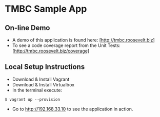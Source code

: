 # TMBC Sample App

## On-line Demo

* A demo of this application is found here: [http://tmbc.roosevelt.biz]
* To see a code coverage report from the Unit Tests: [http://tmbc.roosevelt.biz/coverage]

## Local Setup Instructions

* Download & Install Vagrant
* Download & Install Virtualbox
* In the terminal execute:

```
$ vagrant up --provision
```

* Go to http://192.168.33.10 to see the application in action.